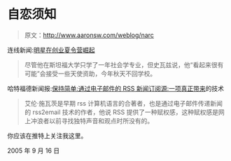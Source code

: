 # 自恋须知

> 原文：<http://www.aaronsw.com/weblog/narc>

连线新闻:[明星在创业夏令营崛起](http://www.wired.com/news/technology/0,1282,68710,00.html)

> 尽管他在斯坦福大学只学了一年社会学专业，但史瓦兹说，他“看起来很有可能”会接受一些天使资助，今年秋天不回学校。

哈特福德新闻报:[保持简单:通过电子邮件的 RSS 新闻订阅源:一项真正带来](http://www.courant.com/technology/hc-techlede0915.artsep15,0,6400858.story?coll=hc-headlines-technology)的技术

> 艾伦·施瓦茨是早期 rss 计算机语言的合著者，也是通过电子邮件传递新闻的 rss2email 技术的作者，他说 RSS 提供了一种赋权感，这种赋权感是网上冲浪者以前寻找独特声音和观点时所没有的。

你应该在推特上关注我这里。

2005 年 9 月 16 日